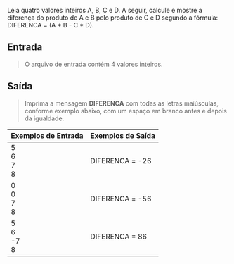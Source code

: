 Leia quatro valores inteiros A, B, C e D. A seguir, calcule e mostre a diferença do produto de A e B pelo produto de C e D segundo a fórmula: DIFERENCA = (A * B - C * D).

## Entrada
> O arquivo de entrada contém 4 valores inteiros.

## Saída
> Imprima a mensagem **DIFERENCA** com todas as letras maiúsculas, conforme exemplo abaixo, com um espaço em branco antes e depois da igualdade.
> 
| Exemplos de Entrada	 | Exemplos de Saída |
|----------------------|-------------------|
| 5<br/>6<br/>7<br/>8  | DIFERENCA = -26   |
| 0<br/>0<br/>7<br/>8  | DIFERENCA = -56   |
| 5<br/>6<br/>-7<br/>8 | DIFERENCA = 86    |